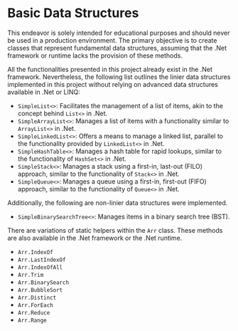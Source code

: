 # Basic Data Structures

This endeavor is solely intended for educational purposes and should never be used in a production environment. The primary objective is to create classes that represent fundamental data structures, assuming that the .Net framework or runtime lacks the provision of these methods.

All the functionalities presented in this project already exist in the .Net framework. Nevertheless, the following list outlines the linier data structures implemented in this project without relying on advanced data structures available in .Net or LINQ:

- `SimpleList<>`: Facilitates the management of a list of items, akin to the concept behind `List<>` in .Net.
- `SimpleArrayList<>`: Manages a list of items with a functionality similar to `ArrayList<>` in .Net.
- `SimpleLinkedList<>`: Offers a means to manage a linked list, parallel to the functionality provided by `LinkedList<>` in .Net.
- `SimpleHashTable<>`: Manages a hash table for rapid lookups, similar to the functionality of `HashSet<>` in .Net.
- `SimpleStack<>`: Manages a stack using a first-in, last-out (FILO) approach, similar to the functionality of `Stack<>` in .Net.
- `SimpleQueue<>`: Manages a queue using a first-in, first-out (FIFO) approach, similar to the functionality of `Queue<>` in .Net.

Additionally, the following are non-linier data structures were implemented.

- `SimpleBinarySearchTree<>`: Manages items in a binary search tree (BST).

There are variations of static helpers within the `Arr` class. These methods are also available in the .Net framework or the .Net runtime.

- `Arr.IndexOf`
- `Arr.LastIndexOf`
- `Arr.IndexOfAll`
- `Arr.Trim`
- `Arr.BinarySearch`
- `Arr.BubbleSort`
- `Arr.Distinct`
- `Arr.ForEach`
- `Arr.Reduce`
- `Arr.Range`
